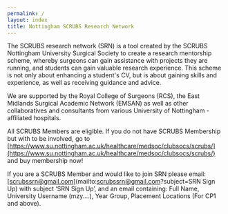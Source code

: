 ```yaml
---
permalink: /
layout: index
title: Nottingham SCRUBS Research Network
---
```


The SCRUBS research network (SRN) is a tool created by the SCRUBS Nottingham University Surgical Society to create a research mentorship scheme, whereby surgeons can gain assistance with projects they are running, and students can gain valuable research experience. This scheme is not only about enhancing a student's CV, but is about gaining skills and experience, as well as receiving guidance and advice. 

We are supported by the Royal College of Surgeons (RCS), the East Midlands Surgical Academic Network (EMSAN) as well as other collaboratives and consultants from various University of Nottingham - affiliated hospitals. 

All SCRUBS Members are eligible. If you do not have SCRUBS Membership but with to be involved, go to [https://www.su.nottingham.ac.uk/healthcare/medsoc/clubsocs/scrubs/](https://www.su.nottingham.ac.uk/healthcare/medsoc/clubsocs/scrubs/) and buy membership now!

If you are a SCRUBS Member and would like to join SRN please email: [scrubssrn@gmail.com](mailto:scrubssrn@gmail.com?subject=SRN Sign Up) with subject ‘SRN Sign Up’, and an email containing:
Full Name, University Username (mzy….), Year Group, Placement Locations (For CP1 and above).
